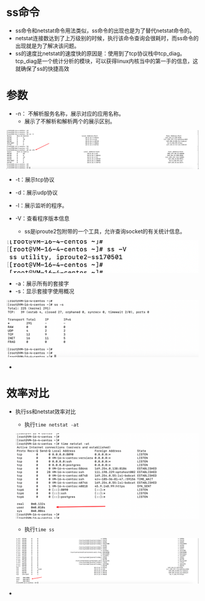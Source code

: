 # ss命令

- ss命令和netstat命令用法类似，ss命令的出现也是为了替代netstat命令的。
- netstat连接数达到了上万级别的时候，执行该命令查询会很耗时，而ss命令的出现就是为了解决该问题。
- ss的速度比netstat的速度快的原因是：使用到了tcp协议栈中tcp_diag。tcp_diag是一个统计分析的模块，可以获得linux内核当中的第一手的信息，这就确保了ss的快捷高效

# 参数

- -n： 不解析服务名称，展示对应的应用名称。
  - 展示了不解析和解析两个的展示区别。

![image-20230329205301522](images/image-20230329205301522.png)

- -t：展示tcp协议

- -d：展示udp协议
- -l：展示监听的程序。
- -V：查看程序版本信息
  - ss是iproute2包附带的一个工具，允许查询socket的有关统计信息。

![image-20230329204904105](images/image-20230329204904105.png)

- -a：展示所有的套接字
- -s：显示套接字使用概况

![image-20230329205851958](images/image-20230329205851958.png)

- 



# 效率对比

- 执行ss和netstat效率对比

  - 执行`time netstat -at`

  ![image-20230329205616154](images/image-20230329205616154.png)

  - 执行`time ss `

  ![image-20230329205636274](images/image-20230329205636274.png)

- 

